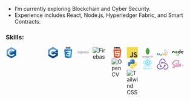 <ul>
  <li>I’m currently exploring Blockchain and Cyber Security.</b></li>
  <li>Experience includes React, Node.js, Hyperledger Fabric, and Smart Contracts.</b></li>
</ul>



<h3 align="left">Skills:</h3>

<p align="left">
  <img align="left" alt="C" width="30px" style="padding-right: 5rem;" src="https://raw.githubusercontent.com/devicons/devicon/master/icons/c/c-original.svg"/>
<img align="left" alt="C++" width="30px" style="padding-right:10px;" src="https://raw.githubusercontent.com/devicons/devicon/master/icons/cplusplus/cplusplus-original.svg"/>
<img align="left" alt="CSS3" width="30px" style="padding-right: 10px;" src="https://raw.githubusercontent.com/devicons/devicon/master/icons/css3/css3-original-wordmark.svg"/>
<img align="left" alt="Express" width="30px" style="padding-right: 10px;" src="https://raw.githubusercontent.com/devicons/devicon/master/icons/express/express-original-wordmark.svg"/>
<img align="left" alt="Firebase" width="40" height="40" style="padding-right: 10px;" src="https://www.vectorlogo.zone/logos/firebase/firebase-icon.svg"/>

<img align="left" alt="HTML5" width="30px" style="padding-right: 10px;" src="https://raw.githubusercontent.com/devicons/devicon/master/icons/html5/html5-original-wordmark.svg"/>
<img align="left" alt="JavaScript" width="30px" style="padding-right: 10px;" src="https://raw.githubusercontent.com/devicons/devicon/master/icons/javascript/javascript-original.svg"/>
<img align="left" alt="MongoDB" width="30px" style="padding-right: 10px;" src="https://raw.githubusercontent.com/devicons/devicon/master/icons/mongodb/mongodb-original-wordmark.svg"/>
<img align="left" alt="MySQL" width="30px" style="padding-right: 10px;" src="https://raw.githubusercontent.com/devicons/devicon/master/icons/mysql/mysql-original-wordmark.svg"/>
<img align="left" alt="NodeJS" width="30px" style="padding-right: 10px;" src="https://raw.githubusercontent.com/devicons/devicon/master/icons/nodejs/nodejs-original-wordmark.svg"/>
<img align="left" alt="OpenCV" width="30px" style="padding-right: 10px;" src="https://www.vectorlogo.zone/logos/opencv/opencv-icon.svg"/>
<img align="left" alt="Python" width="30px" style="padding-right: 10px;" src="https://raw.githubusercontent.com/devicons/devicon/master/icons/python/python-original.svg"/>
<img align="left" alt="React" width="30px" style="padding-right: 10px;" src="https://raw.githubusercontent.com/devicons/devicon/master/icons/react/react-original-wordmark.svg"/>
<img align="left" alt="Redux" width="30px" style="padding-right: 10px;" src="https://raw.githubusercontent.com/devicons/devicon/master/icons/redux/redux-original.svg"/>
<img align="left" alt="Sass" width="30px" style="padding-right: 10px;" src="https://raw.githubusercontent.com/devicons/devicon/master/icons/sass/sass-original.svg"/>
<img align="left" alt="Tailwind CSS" width="30px" style="padding-right: 10px;" src="https://www.vectorlogo.zone/logos/tailwindcss/tailwindcss-icon.svg"/>


<br />


